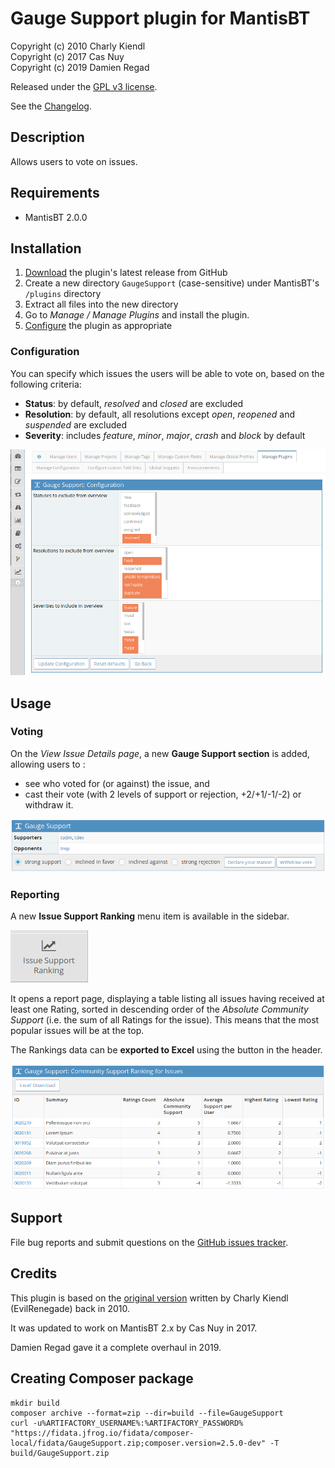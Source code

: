 # Gauge Support plugin for MantisBT

Copyright (c) 2010 Charly Kiendl  
Copyright (c) 2017 Cas Nuy  
Copyright (c) 2019 Damien Regad

Released under the [GPL v3 license](http://opensource.org/licenses/GPL-3.0).

See the [Changelog](https://github.com/mantisbt-plugins/GaugeSupport/blob/master/CHANGELOG.md).


## Description

Allows users to vote on issues.


## Requirements

- MantisBT 2.0.0


## Installation

1. [Download](https://github.com/mantisbt-plugins/GaugeSupport/releases/latest)
   the plugin's latest release from GitHub
2. Create a new directory `GaugeSupport` (case-sensitive) under MantisBT's 
   `/plugins` directory
3. Extract all files into the new directory
4. Go to _Manage / Manage Plugins_ and install the plugin.
5. [Configure](#Configuration) the plugin as appropriate

### Configuration

You can specify which issues the users will be able to vote on, based on the
following criteria:

- **Status**: by default, _resolved_ and _closed_ are excluded
- **Resolution**: by default, all resolutions except _open_, _reopened_ and
  _suspended_ are excluded 
- **Severity**: includes _feature_, _minor_, _major_, _crash_ and _block_
  by default

![Config page screenshot](doc/config.png)


## Usage

### Voting

On the _View Issue Details page_, a new **Gauge Support section** is added,  
allowing users to :

- see who voted for (or against) the issue, and
- cast their vote (with 2 levels of support or rejection, +2/+1/-1/-2) 
  or withdraw it.

![Voting form screenshot](doc/vote.png)

### Reporting

A new **Issue Support Ranking** menu item is available in the sidebar.

!['Issue Support Ranking' menu item](doc/menu.png)

It opens a report page, displaying a table listing all issues having received at 
least one Rating, sorted in descending order of the _Absolute Community Support_ 
(i.e. the sum of all Ratings for the issue). This means that the most popular 
issues will be at the top.

The Rankings data can be **exported to Excel** using the button in the header.

![Rankings page screenshot](doc/rankings.png) 
 

## Support

File bug reports and submit questions on the
[GitHub issues tracker](http://github.com/mantisbt-plugins/GaugeSupport/issues).


## Credits

This plugin is based on the [original version](https://github.com/EvilRenegade/Gauge-Support/)
written by Charly Kiendl (EvilRenegade) back in 2010. 

It was updated to work on MantisBT 2.x by Cas Nuy in 2017.

Damien Regad gave it a complete overhaul in 2019.

## Creating Composer package

```
mkdir build
composer archive --format=zip --dir=build --file=GaugeSupport
curl -u%ARTIFACTORY_USERNAME%:%ARTIFACTORY_PASSWORD% "https://fidata.jfrog.io/fidata/composer-local/fidata/GaugeSupport.zip;composer.version=2.5.0-dev" -T build/GaugeSupport.zip
```
